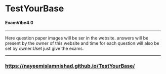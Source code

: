 # TestYourBase
#### ExamVibe4.0
-----------------
Here question paper images will be ser in the website. answers will be present by the owner of this website and time for each question will also be set by owner.Uset just give the exams.

--------------------------

### https://nayeemislamnishad.github.io/TestYourBase/
